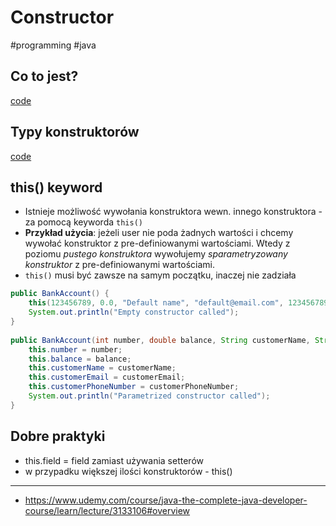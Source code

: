 # Constructor
#programming #java 

## Co to jest?
[code](https://github.com/bojan-wik/SeleniumWithJavaCourse/blob/master/src/Chapter31_CoreJava2/c_Constructors1.java)

## Typy konstruktorów
[code](https://github.com/bojan-wik/SeleniumWithJavaCourse/blob/master/src/Chapter31_CoreJava2/c_Constructors2.java)

## this() keyword
- Istnieje możliwość wywołania konstruktora wewn. innego konstruktora - za pomocą keyworda `this()`
- **Przykład użycia**: jeżeli user nie poda żadnych wartości i chcemy wywołać konstruktor z pre-definiowanymi wartościami. Wtedy z poziomu *pustego konstruktora* wywołujemy *sparametryzowany konstruktor* z pre-definiowanymi wartościami.
- `this()` musi być zawsze na samym początku, inaczej nie zadziała

```java
public BankAccount() {  
    this(123456789, 0.0, "Default name", "default@email.com", 123456789);  
    System.out.println("Empty constructor called");  
}  
  
public BankAccount(int number, double balance, String customerName, String customerEmail, int customerPhoneNumber) {    
    this.number = number;  
    this.balance = balance;  
    this.customerName = customerName;  
    this.customerEmail = customerEmail;  
    this.customerPhoneNumber = customerPhoneNumber;  
    System.out.println("Parametrized constructor called");
}
```

## Dobre praktyki
- this.field = field zamiast używania setterów
- w przypadku większej ilości konstruktorów - this()

---
- https://www.udemy.com/course/java-the-complete-java-developer-course/learn/lecture/3133106#overview